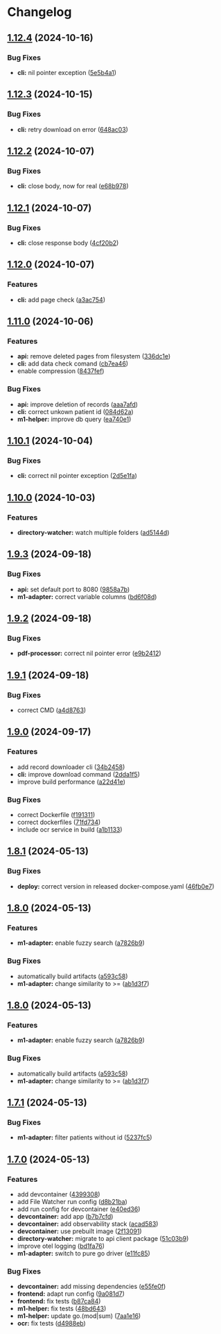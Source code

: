 # Changelog

## [1.12.4](https://github.com/dgmann/document-manager/compare/v1.12.3...v1.12.4) (2024-10-16)


### Bug Fixes

* **cli:** nil pointer exception ([5e5b4a1](https://github.com/dgmann/document-manager/commit/5e5b4a11305d9800c6bdd1d20c1d16801a8ede0f))

## [1.12.3](https://github.com/dgmann/document-manager/compare/v1.12.2...v1.12.3) (2024-10-15)


### Bug Fixes

* **cli:** retry download on error ([648ac03](https://github.com/dgmann/document-manager/commit/648ac03c1cdcf6b721badecbc9f08c9045b92ba1))

## [1.12.2](https://github.com/dgmann/document-manager/compare/v1.12.1...v1.12.2) (2024-10-07)


### Bug Fixes

* **cli:** close body, now for real ([e68b978](https://github.com/dgmann/document-manager/commit/e68b97888d384f2aa27b4cf3855e29a583fe7aed))

## [1.12.1](https://github.com/dgmann/document-manager/compare/v1.12.0...v1.12.1) (2024-10-07)


### Bug Fixes

* **cli:** close response body ([4cf20b2](https://github.com/dgmann/document-manager/commit/4cf20b2fe38b23f1889f61fdfc21d140efae784c))

## [1.12.0](https://github.com/dgmann/document-manager/compare/v1.11.0...v1.12.0) (2024-10-07)


### Features

* **cli:** add page check ([a3ac754](https://github.com/dgmann/document-manager/commit/a3ac75427b83a8e942a0d26f37eea2b288e528f0))

## [1.11.0](https://github.com/dgmann/document-manager/compare/v1.10.1...v1.11.0) (2024-10-06)


### Features

* **api:** remove deleted pages from filesystem ([336dc1e](https://github.com/dgmann/document-manager/commit/336dc1e9869eb104b04263f52a4ea74e6ec0aed7))
* **cli:** add data check comand ([cb7ea46](https://github.com/dgmann/document-manager/commit/cb7ea46d00c16156485f7aa94b457c0bfe7a9309))
* enable compression ([8437fef](https://github.com/dgmann/document-manager/commit/8437fef7eb851981e6663516b905349148323e43))


### Bug Fixes

* **api:** improve deletion of records ([aaa7afd](https://github.com/dgmann/document-manager/commit/aaa7afd8925fdd6829619aba7cd9d4d2be5c3dac))
* **cli:** correct unkown patient id ([084d62a](https://github.com/dgmann/document-manager/commit/084d62a9bcd4f60a9668f80f6291844591a1d2b2))
* **m1-helper:** improve db query ([ea740e1](https://github.com/dgmann/document-manager/commit/ea740e14daa64d62af269784d8b6064e733888c6))

## [1.10.1](https://github.com/dgmann/document-manager/compare/v1.10.0...v1.10.1) (2024-10-04)


### Bug Fixes

* **cli:** correct nil pointer exception ([2d5e1fa](https://github.com/dgmann/document-manager/commit/2d5e1fa63558ac019f3bf1b357566cd4ad8ded34))

## [1.10.0](https://github.com/dgmann/document-manager/compare/v1.9.3...v1.10.0) (2024-10-03)


### Features

* **directory-watcher:** watch multiple folders ([ad5144d](https://github.com/dgmann/document-manager/commit/ad5144d4b169c9b08f1d3d413d707eca7894cac1))

## [1.9.3](https://github.com/dgmann/document-manager/compare/v1.9.2...v1.9.3) (2024-09-18)


### Bug Fixes

* **api:** set default port to 8080 ([9858a7b](https://github.com/dgmann/document-manager/commit/9858a7bb8dec7d2b9237d2cb2d40256dff39b9e5))
* **m1-adapter:** correct variable columns ([bd6f08d](https://github.com/dgmann/document-manager/commit/bd6f08d53e0eb22fe9381145aa9d208726681b01))

## [1.9.2](https://github.com/dgmann/document-manager/compare/v1.9.1...v1.9.2) (2024-09-18)


### Bug Fixes

* **pdf-processor:** correct nil pointer error ([e9b2412](https://github.com/dgmann/document-manager/commit/e9b241252a11c6644195ef7103bc71122e3cf917))

## [1.9.1](https://github.com/dgmann/document-manager/compare/v1.9.0...v1.9.1) (2024-09-18)


### Bug Fixes

* correct CMD ([a4d8763](https://github.com/dgmann/document-manager/commit/a4d8763ef4d8ed49acf4f82f37b98ecab633da3b))

## [1.9.0](https://github.com/dgmann/document-manager/compare/v1.8.1...v1.9.0) (2024-09-17)


### Features

* add record downloader cli ([34b2458](https://github.com/dgmann/document-manager/commit/34b24583f6cbc4e7e65977b5ad02dda1375a0ef9))
* **cli:** improve download command ([2dda1f5](https://github.com/dgmann/document-manager/commit/2dda1f5034cd1528ad9a6acc6847bec4bb6fc843))
* improve build performance ([a22d41e](https://github.com/dgmann/document-manager/commit/a22d41ebcc1db80e1f5c8e2a3c9ff8bc2d562551))


### Bug Fixes

* correct Dockerfile ([f191311](https://github.com/dgmann/document-manager/commit/f191311c6041d3ddb5b2cfee1b1066fc96b2ace6))
* correct dockerfiles ([71fd734](https://github.com/dgmann/document-manager/commit/71fd7347e5024980ed0b72aa2bee23ec96baa6fd))
* include ocr service in build ([a1b1133](https://github.com/dgmann/document-manager/commit/a1b11334965ee4e30c7cc23b4d3b84ee2e063a3f))

## [1.8.1](https://github.com/dgmann/document-manager/compare/v1.8.0...v1.8.1) (2024-05-13)


### Bug Fixes

* **deploy:** correct version in released docker-compose.yaml ([46fb0e7](https://github.com/dgmann/document-manager/commit/46fb0e730f1c2689d8be7a4a3846bbf29a96ccf7))

## [1.8.0](https://github.com/dgmann/document-manager/compare/v1.7.1...v1.8.0) (2024-05-13)


### Features

* **m1-adapter:** enable fuzzy search ([a7826b9](https://github.com/dgmann/document-manager/commit/a7826b967c99e3fc3a508d540f4db1eb9dcb4d15))


### Bug Fixes

* automatically build artifacts ([a593c58](https://github.com/dgmann/document-manager/commit/a593c58e2dff0aabf8f228a1c61a9c0d91484015))
* **m1-adapter:** change similarity to &gt;= ([ab1d3f7](https://github.com/dgmann/document-manager/commit/ab1d3f75ef214eaf7077b6b0dfbd1e091da477bb))

## [1.8.0](https://github.com/dgmann/document-manager/compare/v1.7.1...v1.8.0) (2024-05-13)


### Features

* **m1-adapter:** enable fuzzy search ([a7826b9](https://github.com/dgmann/document-manager/commit/a7826b967c99e3fc3a508d540f4db1eb9dcb4d15))


### Bug Fixes

* automatically build artifacts ([a593c58](https://github.com/dgmann/document-manager/commit/a593c58e2dff0aabf8f228a1c61a9c0d91484015))
* **m1-adapter:** change similarity to &gt;= ([ab1d3f7](https://github.com/dgmann/document-manager/commit/ab1d3f75ef214eaf7077b6b0dfbd1e091da477bb))

## [1.7.1](https://github.com/dgmann/document-manager/compare/v1.7.0...v1.7.1) (2024-05-13)


### Bug Fixes

* **m1-adapter:** filter patients without id ([5237fc5](https://github.com/dgmann/document-manager/commit/5237fc5967cbf060a140cdbe6132ea8b07de1657))

## [1.7.0](https://github.com/dgmann/document-manager/compare/v1.6.4...v1.7.0) (2024-05-13)


### Features

* add devcontainer ([4399308](https://github.com/dgmann/document-manager/commit/43993089be84125eb26dda698631331cbb6946b3))
* add File Watcher run config ([d8b21ba](https://github.com/dgmann/document-manager/commit/d8b21bafb75938a6f2fc021826158597d00140d3))
* add run config for devcontainer ([e40ed36](https://github.com/dgmann/document-manager/commit/e40ed36dc0ee3cca68e82bae2561bba59d6b1d0b))
* **devcontainer:** add app ([b7b7cfd](https://github.com/dgmann/document-manager/commit/b7b7cfd69b50a12410eaad7beaa9f176d9814c8c))
* **devcontainer:** add observability stack ([acad583](https://github.com/dgmann/document-manager/commit/acad5834f4c7789b8b0c244a275a1fee135f2016))
* **devcontainer:** use prebuilt image ([2f13091](https://github.com/dgmann/document-manager/commit/2f130914ccc3a83158d1ebca4a258b490d400c61))
* **directory-watcher:** migrate to api client package ([51c03b9](https://github.com/dgmann/document-manager/commit/51c03b976b147c5da771fe27f3bc746c123f3dc7))
* improve otel logging ([bd1fa76](https://github.com/dgmann/document-manager/commit/bd1fa76641f6e75125ae218550184bb2724b5125))
* **m1-adapter:** switch to pure go driver ([e11fc85](https://github.com/dgmann/document-manager/commit/e11fc8563d210fdcb9ed233a860f0b9e0cff8393))


### Bug Fixes

* **devcontainer:** add missing dependencies ([e55fe0f](https://github.com/dgmann/document-manager/commit/e55fe0f01fd4f6c790891c51592351ac2583cdd4))
* **frontend:** adapt run config ([9a081d7](https://github.com/dgmann/document-manager/commit/9a081d7fb8a17714790db8d230e052c3968daee9))
* **frontend:** fix tests ([b87ca84](https://github.com/dgmann/document-manager/commit/b87ca847e25c023cad6f2bf7bbdd75f85a3d2a67))
* **m1-helper:** fix tests ([48bd643](https://github.com/dgmann/document-manager/commit/48bd643360d11eb41fcb6343138c74447e25899f))
* **m1-helper:** update go.(mod|sum) ([7aa1e16](https://github.com/dgmann/document-manager/commit/7aa1e16d3d778a428c89b34e638719530c3d2056))
* **ocr:** fix tests ([d4988eb](https://github.com/dgmann/document-manager/commit/d4988eb2d4b405439e9621ef43e473cf93a71b4a))

